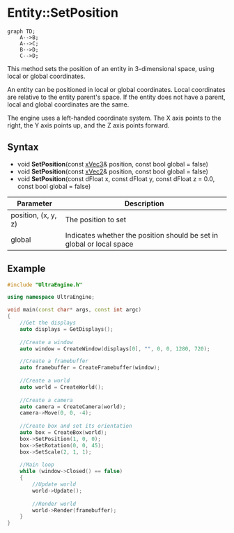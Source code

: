 # Entity::SetPosition

```mermaid
graph TD;
    A-->B;
    A-->C;
    B-->D;
    C-->D;
```

This method sets the position of an entity in 3-dimensional space, using local or global coordinates.

An entity can be positioned in local or global coordinates. Local coordinates are relative to the entity parent's space. If the entity does not have a parent, local and global coordinates are the same.

The engine uses a left-handed coordinate system. The X axis points to the right, the Y axis points up, and the Z axis points forward.

## Syntax

- void **SetPosition**(const [xVec3](xVec3.md)& position, const bool global = false) 
- void **SetPosition**(const [xVec2](xVec2.md)& position, const bool global = false)
- void **SetPosition**(const dFloat x, const dFloat y, const dFloat z = 0.0, const bool global = false) 

| Parameter | Description |
| ------ | ------ |
| position, (x, y, z) | The position to set |
| global | Indicates whether the position should be set in global or local space |

## Example

```C++
#include "UltraEngine.h"

using namespace UltraEngine;

void main(const char* args, const int argc)
{
	//Get the displays
	auto displays = GetDisplays();
  
	//Create a window
	auto window = CreateWindow(displays[0], "", 0, 0, 1280, 720);

	//Create a framebuffer
	auto framebuffer = CreateFramebuffer(window);
    
	//Create a world
	auto world = CreateWorld();
    
	//Create a camera
	auto camera = CreateCamera(world);
	camera->Move(0, 0, -4);
  
	//Create box and set its orientation
	auto box = CreateBox(world);    
	box->SetPosition(1, 0, 0);
	box->SetRotation(0, 0, 45);
	box->SetScale(2, 1, 1);
  
	//Main loop
	while (window->Closed() == false)
	{
		//Update world
		world->Update();
		
		//Render world
		world->Render(framebuffer);
	}
}
```
